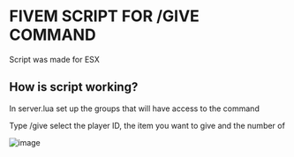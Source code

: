 # FIVEM SCRIPT FOR /GIVE COMMAND
Script was made for ESX

## How is script working?
In server.lua set up the groups that will have access to the command

Type /give select the player ID, the item you want to give and the number of

![image](https://github.com/user-attachments/assets/2ce82f19-9c97-47f9-a216-b766e24b2588)
